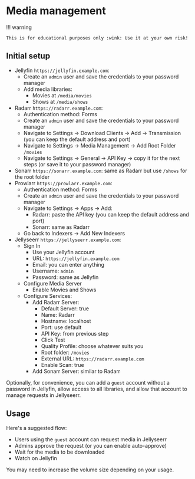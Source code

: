 # Media management

!!! warning

    This is for educational purposes only :wink: Use it at your own risk!

## Initial setup

- Jellyfin `https://jellyfin.example.com`:
    - Create an `admin` user and save the credentials to your password manager
    - Add media libraries:
        - Movies at `/media/movies`
        - Shows at `/media/shows`
- Radarr `https://radarr.example.com`:
    - Authentication method: Forms
    - Create an `admin` user and save the credentials to your password manager
    - Navigate to Settings -> Download Clients -> Add -> Transmission (you can keep the default address and port)
    - Navigate to Settings -> Media Management -> Add Root Folder `/movies`
    - Navigate to Settings -> General -> API Key -> copy it for the next steps (or save it to your password manager)
- Sonarr `https://sonarr.example.com`: same as Radarr but use `/shows` for the root folder
- Prowlarr `https://prowlarr.example.com`:
    - Authentication method: Forms
    - Create an `admin` user and save the credentials to your password manager
    - Navigate to Settings -> Apps -> Add:
        - Radarr: paste the API key (you can keep the default address and port)
        - Sonarr: same as Radarr
    - Go back to Indexers -> Add New Indexers
- Jellyseerr `https://jellyseerr.example.com`:
    - Sign In
        - Use your Jellyfin account
        - URL: `https://jellyfin.example.com`
        - Email: you can enter anything
        - Username: `admin`
        - Password: same as Jellyfin
    - Configure Media Server
        - Enable Movies and Shows
    - Configure Services:
        - Add Radarr Server:
            - Default Server: true
            - Name: Radarr
            - Hostname: localhost
            - Port: use default
            - API Key: from previous step
            - Click Test
            - Quality Profile: choose whatever suits you
            - Root folder: `/movies`
            - External URL: `https://radarr.example.com`
            - Enable Scan: true
        - Add Sonarr Server: similar to Radarr

Optionally, for convenience, you can add a `guest` account without a password in Jellyfin,
allow access to all libraries, and allow that account to manage requests in Jellyseerr.

## Usage

Here's a suggested flow:

- Users using the `guest` account can request media in Jellyseerr
- Admins approve the request (or you can enable auto-approve)
- Wait for the media to be downloaded
- Watch on Jellyfin

You may need to increase the volume size depending on your usage.
